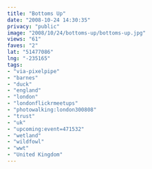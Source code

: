 ```yaml
---
title: "Bottoms Up"
date: "2008-10-24 14:30:35"
privacy: "public"
image: "2008/10/24/bottoms-up/bottoms-up.jpg"
views: "61"
faves: "2"
lat: "51477086"
lng: "-235165"
tags:
- "via-pixelpipe"
- "barnes"
- "duck"
- "england"
- "london"
- "londonflickrmeetups"
- "photowalking:london300808"
- "trust"
- "uk"
- "upcoming:event=471532"
- "wetland"
- "wildfowl"
- "wwt"
- "United Kingdom"
---
```

<a href="/photos/2008/10/24/bottoms-up"></a>
